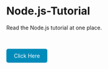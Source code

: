 # Node.js-Tutorial

Read the Node.js tutorial at one place.

<br/>
<br/>
<a href="https://www.geeksforgeeks.org/nodejs/" style="text-decoration:none; background-color:#008CBA; color:white; padding:10px 20px; border-radius:5px; display:inline-block;">Click Here</a>
